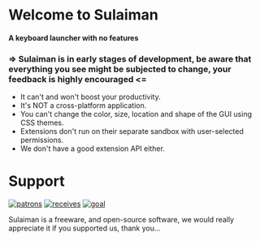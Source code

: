<!-- ![pipeline](https://gitlab.com/herpproject/sulaiman/badges/development/pipeline.svg) -->
<!-- ![coverage](https://gitlab.com/herpproject/Sulaiman/badges/development/coverage.svg) -->

# Welcome to Sulaiman
#### A keyboard launcher with no features

### => Sulaiman is in early stages of development, be aware that everything you see might be subjected to change, your feedback is highly encouraged <=

- It can't and won't boost your productivity.
- It's NOT a cross-platform application.
- You can't change the color, size, location and shape of the GUI using CSS themes.
- Extensions don't run on their separate sandbox with user-selected permissions.
- We don't have a good extension API either.

<!-- - The running apps on your system can't stream to sulaiman like normal extensions without actually having to manually install any extension. -->

<!-- ### How to Add Extensions to your Sulaiman?
- write 'ext' followed by the name of the extension, for example 'apps' and you well be offered to add or remove the extension if you already had it.
- extensions auto-update themselves but you well be notified if an updated extension wants more or different permissions meanwhile it will be disabled.

### How to Create Extensions?
- the wiki
- the boilerplate
- the node package -->

<!-- ### How to Connect to a Stream? (Coming Soon)
- you will be offered to connect to a stream when you open sulaiman and the other app at the same time, any how if you choose to dismiss the offer you will be able to write 'streams' to see the available streams or disconnect from a stream you already connected to.

### How to Stream to Sulaiman? (Coming Soon)
- now streaming is nice, it allows you as a developer to show some info or add some fast actions, things that are normally not so easy to reach on your app or maybe you are some voice-chat app and want users to control the app when they are running a game in full-screen and want another way then using your awful broken overlay. -->

<!-- # Install
- Windows
  - MSI
- Linux
  - AUR
  - Snap
  - AppImage
- macOS
  - Homebrew
  - DMG -->

# Support

[![patrons](https://img.shields.io/liberapay/patrons/herpproject.svg?logo=liberapay)](https://liberapay.com/herpproject/)
[![receives](https://img.shields.io/liberapay/receives/herpproject.svg?logo=liberapay)](https://liberapay.com/herpproject)
[![goal](https://img.shields.io/liberapay/goal/herpproject.svg?logo=liberapay)](https://liberapay.com/herpproject/donate)

Sulaiman is a freeware, and open-source software, we would really appreciate it if you supported us, thank you...